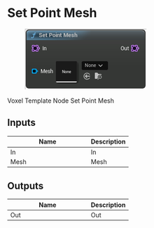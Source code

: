# Set Point Mesh

<div align="left" data-full-width="false"><figure><img src="../../../.gitbook/assets/set_point_mesh.png" alt=""><figcaption></figcaption></figure></div>

Voxel Template Node Set Point Mesh

## Inputs

<table><thead><tr><th width="170">Name</th><th>Description</th></tr></thead><tbody><tr><td>In</td><td>In</td></tr><tr><td>Mesh</td><td>Mesh</td></tr></tbody></table>

## Outputs

<table><thead><tr><th width="170">Name</th><th>Description</th></tr></thead><tbody><tr><td>Out</td><td>Out</td></tr></tbody></table>
